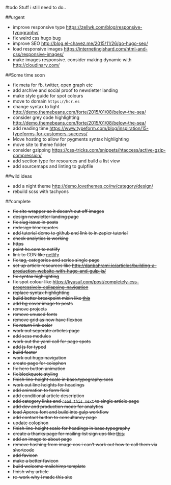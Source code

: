 #todo
Stuff i still need to do..


##urgent
- improve responsive type https://zellwk.com/blog/responsive-typography/
- fix weird css hugo bug
- improve SEO http://blog.el-chavez.me/2015/11/26/go-hugo-seo/
- load responsive images https://internetingishard.com/html-and-css/responsive-images/
- make images responsive. consider making dynamic with http://cloudinary.com/

##Some time soon
- fix meta for fb, twitter, open graph etc
- add archive and social proof to newsletter landing
- make style guide for spot colours
- move to domain `https://hcr.es`
- change syntax to light http://demo.themebeans.com/forte/2015/01/08/below-the-sea/
- consider grey code highlighting http://demo.themebeans.com/forte/2015/01/08/below-the-sea/
- add reading time https://www.typeform.com/blog/inspiration/15-typeforms-for-customers-success/
- Move hosting to allow for pygments syntax highlighting
- move site to theme folder
- consider gzipping https://css-tricks.com/snippets/htaccess/active-gzip-compression/
- add section type for resources and build a list view
- add sourcemaps and linting to gulpfile


##wild ideas
- add a night theme http://demo.lovethemes.co/rw/category/design/
- rebuild scss with tachyons

##complete
- ~~fix site wrapper so it doesn't cut off images~~
- ~~design newsletter landing page~~
- ~~fix slug issue in posts~~
- ~~redesign blockquotes~~
- ~~add tutorial demo to github and link to in zapier tutorial~~
- ~~check analytics is working~~
- ~~https~~
- ~~point hc.com to netlify~~
- ~~link to CDN like [netlify](https://www.netlify.com/blog/2016/09/21/a-step-by-step-guide-hugo-on-netlify/)~~
- ~~fix tag, categories and series single page~~
- ~~set up article resources like
http://danbahrami.io/articles/building-a-production-website-with-hugo-and-gulp-js/~~
- ~~fix syntax highlighting~~
- ~~fix spot colour like https://kyusuf.com/post/completely-css-progressively-collapsing-navigation~~
- ~~replace syntax highlighting~~
- ~~build better breakpoint mixin like [this](https://medium.freecodecamp.com/the-100-correct-way-to-do-css-breakpoints-88d6a5ba1862#.3wje0ib56)~~
- ~~add bg cover image to posts~~
- ~~remove projects~~
- ~~remove unused fonts~~
- ~~remove grid as now have flexbox~~
- ~~fix return link color~~
- ~~work out seperate articles page~~
- ~~add scss modules~~
- ~~work out the yaml call for page spots~~
- ~~add js for typed~~
- ~~build footer~~
- ~~work out hugo navigation~~
- ~~create page for colophon~~
- ~~fix hero button animation~~
- ~~fix blockquote styling~~
- ~~finish line-height scale in base.typography.scss~~
- ~~work out line heights for headings~~
- ~~add animation to form field~~
- ~~add conditional article description~~
- ~~add category links and `read this next` to single article page~~
- ~~add dev and production mode for analytics~~
- ~~load Apercu font and build into gulp workflow~~
- ~~add contact button to consultancy page~~
- ~~update colophon~~
- ~~finish line-height scale for headings in base.typography~~
- ~~create a thanks page for mailing list sign ups like [this](https://pjrvs.com/thanks/).~~
- ~~add an image to about page~~
- ~~remove hashing from image cos i can't work out how to call them via shortcode~~
- ~~add favicon~~
- ~~make a better favicon~~
- ~~build welcome mailchimp template~~
- ~~finish why article~~
- ~~re-work why i made this site~~
